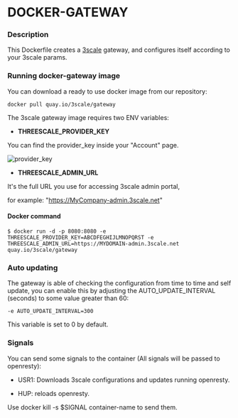DOCKER-GATEWAY
==============

### Description

This Dockerfile creates a [3scale](http://www.3scale.net) gateway, and configures itself according to your 3scale params.


### Running docker-gateway image

You can download a ready to use docker image from our repository:

```
docker pull quay.io/3scale/gateway
```

The 3scale gateway image requires two ENV variables:

* **THREESCALE_PROVIDER_KEY**

You can find the provider_key inside your "Account" page.

![provider_key](https://www.dropbox.com/s/6u1qae5huv602ft/Accounts_-_Show___3scale_API_Management.png?dl=1)


* **THREESCALE_ADMIN_URL**

It's the full URL you use for accessing 3scale admin portal,

for example: "https://MyCompany-admin.3scale.net"


#### Docker command

```
$ docker run -d -p 8080:8080 -e THREESCALE_PROVIDER_KEY=ABCDFEGHIJLMNOPQRST -e THREESCALE_ADMIN_URL=https://MYDOMAIN-admin.3scale.net quay.io/3scale/gateway
```

### Auto updating

The gateway is able of checking the configuration from time to time and self update, you can enable this by adjusting the AUTO_UPDATE_INTERVAL (seconds) to some value greater than 60:

```
-e AUTO_UPDATE_INTERVAL=300
```

This variable is set to 0 by default.


### Signals

You can send some signals to the container (All signals will be passed to openresty):

* USR1: Downloads 3scale configurations and updates running openresty.

* HUP: reloads openresty.

Use docker kill -s $SIGNAL container-name to send them.
